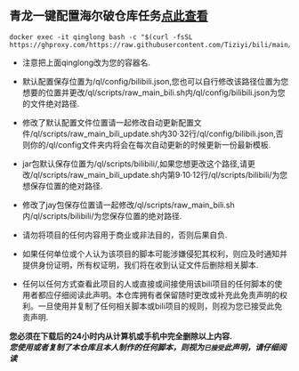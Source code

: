 ## 青龙一键配置海尔破仓库任务[点此查看](https://github.com/JunzhouLiu/BILIBILI-HELPER-PRE)
```
docker exec -it qinglong bash -c "$(curl -fsSL https://ghproxy.com/https://raw.githubusercontent.com/Tiziyi/bili/main/bilibili.sh)"
```
* 注意把上面qinglong改为您的容器名.

* 默认配置保存位置为/ql/config/bilibili.json,您也可以自行修改该路径位置为您想要的位置并更改/ql/scripts/raw_main_bili.sh内/ql/config/bilibili.json为您的文件绝对路径.

* 修改了默认配置文件位置请一起修改自动更新配置文件/ql/scripts/raw_main_bili_update.sh内30·32行/ql/config/bilibili.json,否则你的/ql/config文件夹内将会在每次自动更新的时候更新一份最新模板.

* jar包默认保存位置为/ql/scripts/bilibili/,如果您想更改这个路径,请更改/ql/scripts/raw_main_bili_update.sh内第9·10·12行/ql/scripts/bilibili/为您想保存位置的绝对路径.

* 修改了jay包保存位置请一起修改/ql/scripts/raw_main_bili.sh内/ql/scripts/bilibili/为您保存位置的绝对路径.

* 请勿将项目的任何内容用于商业或非法目的，否则后果自负.

* 如果任何单位或个人认为该项目的脚本可能涉嫌侵犯其权利，则应及时通知并提供身份证明，所有权证明，我们将在收到认证文件后删除相关脚本.

* 任何以任何方式查看此项目的人或直接或间接使用该bili项目的任何脚本的使用者都应仔细阅读此声明。本仓库拥有者保留随时更改或补充此免责声明的权利。一旦使用并复制了任何相关脚本或bili项目的规则，则视为您已接受此免责声明.

 **您必须在下载后的24小时内从计算机或手机中完全删除以上内容.**  </br>
 ***您使用或者复制了本仓库且本人制作的任何脚本，则视为`已接受`此声明，请仔细阅读*** 
